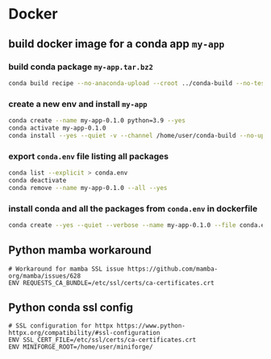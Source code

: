 # Docker

## build docker image for a conda app `my-app`
### build conda package `my-app.tar.bz2`
```sh
conda build recipe --no-anaconda-upload --croot ../conda-build --no-test
```
### create a new env and install `my-app`
```sh
conda create --name my-app-0.1.0 python=3.9 --yes
conda activate my-app-0.1.0
conda install --yes --quiet -v --channel /home/user/conda-build --no-update-deps my-app=0.1.0=py39_0
```
### export `conda.env` file listing all packages
```sh
conda list --explicit > conda.env
conda deactivate
conda remove --name my-app-0.1.0 --all --yes
```
### install conda and all the packages from `conda.env` in dockerfile 
```sh
conda create --yes --quiet --verbose --name my-app-0.1.0 --file conda.env && conda-clean
```

## Python mamba workaround
```
# Workaround for mamba SSL issue https://github.com/mamba-org/mamba/issues/628
ENV REQUESTS_CA_BUNDLE=/etc/ssl/certs/ca-certificates.crt
```

## Python conda ssl config
```
# SSL configuration for httpx https://www.python-httpx.org/compatibility/#ssl-configuration
ENV SSL_CERT_FILE=/etc/ssl/certs/ca-certificates.crt
ENV MINIFORGE_ROOT=/home/user/miniforge/
```
